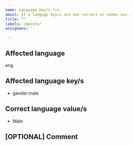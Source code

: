 ```yaml
---
name: Language key/s fix
about: If a languge key/s are not correct or seems sus.
title: ""
labels: imposter
assignees: ''

---
```


## Affected language
eng


## Affected language key/s
 * gender.male


## Correct language value/s
 * Male


## [OPTIONAL] Comment

